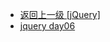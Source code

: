 - [返回上一级 [jQuery]](page/web前端/teacher/JS/jQuery/)
- [jquery day06](page/web前端/teacher/JS/jQuery/jquery%20day06/)
